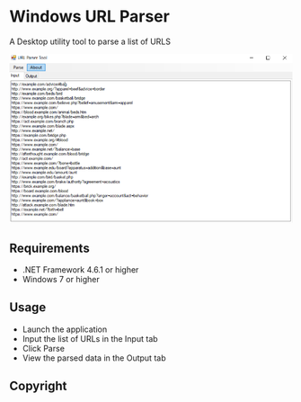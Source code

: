 # Windows URL Parser

A Desktop utility tool to parse a list of URLS

![Alt text](/demo.PNG?raw=true "Screenshot of the tool")

## Requirements

* .NET Framework 4.6.1 or higher
* Windows 7 or higher


## Usage

* Launch the application
* Input the list of URLs in the Input tab
* Click Parse
* View the parsed data in the Output tab


## Copyright
